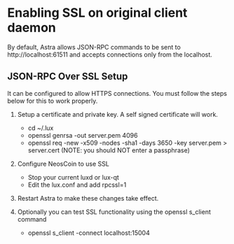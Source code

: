 Enabling SSL on original client daemon
======================================
By default, Astra allows JSON-RPC commands to be sent to http://localhost:61511
and accepts connections only from the localhost.

JSON-RPC Over SSL Setup
-----------------------
It can be configured to allow HTTPS connections.  You must follow the steps below
for this to work properly.

1. Setup a certificate and private key.  A self signed certificate will work.
    * cd ~/.lux
    * openssl genrsa -out server.pem 4096
    * openssl req -new -x509 -nodes -sha1 -days 3650 -key server.pem > server.cert
    (NOTE: you should NOT enter a passphrase)

2. Configure NeosCoin to use SSL
    * Stop your current luxd or lux-qt
    * Edit the lux.conf and add
      rpcssl=1

3. Restart Astra to make these changes take effect.

4. Optionally you can test SSL functionality using the openssl s_client command
    * openssl s_client -connect localhost:15004

